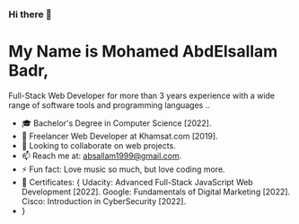 ### Hi there 👋

# My Name is Mohamed AbdElsallam Badr, 
Full-Stack Web Developer for more than 3 years experience with a wide range of software tools and programming languages ..

- 🎓 Bachelor's Degree in Computer Science [2022].
- 🌱 Freelancer Web Developer at Khamsat.com [2019].
- 📂 Looking to collaborate on web projects.
- 📫 Reach me at: absallam1999@gmail.com.
- ⚡ Fun fact: Love music so much, but love coding more.
- 🏅 Certificates: {
  Udacity: Advanced Full-Stack JavaScript Web Development [2022].
  Google: Fundamentals of Digital Marketing [2022].
  Cisco: Introduction in CyberSecurity [2022].
- }
